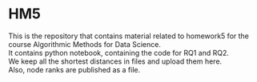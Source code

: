 # HM5
This is the repository that contains material related to homework5 for the course Algorithmic Methods for Data Science.<br>
It contains python notebook, containing the code for RQ1 and RQ2.<br>
We keep all the shortest distances in files and upload them here.<br>
Also, node ranks are published as a file. 
